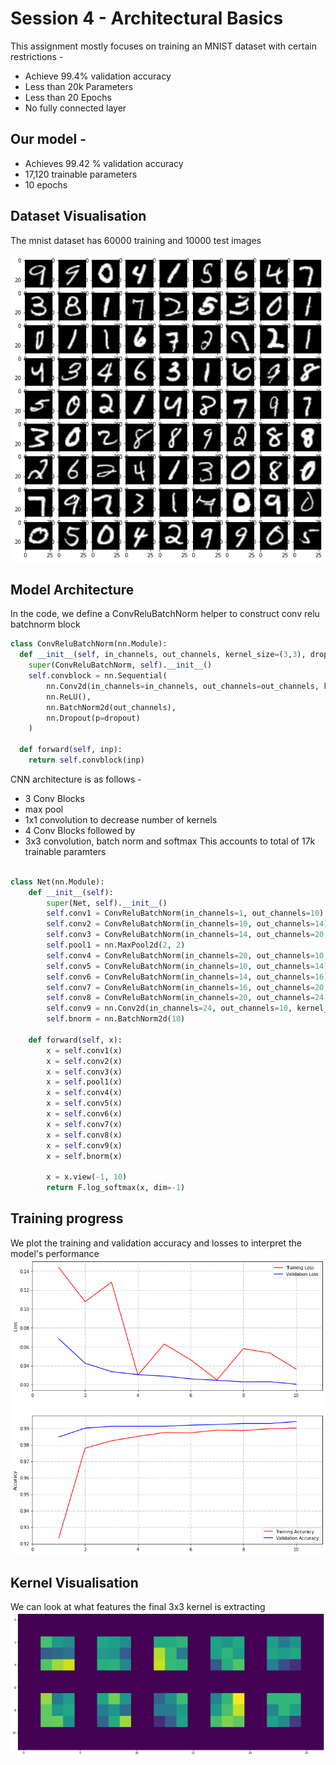 # Session 4 - Architectural Basics
This assignment mostly focuses on training an MNIST dataset with certain restrictions - 
-  Achieve 99.4% validation accuracy
-  Less than 20k Parameters
-  Less than 20 Epochs
-  No fully connected layer

## Our model - 
- Achieves 99.42 % validation accuracy
- 17,120 trainable parameters
- 10 epochs

## Dataset Visualisation
The mnist dataset has 60000 training and 10000 test images

![alt text](https://github.com/ravilkashyap/EVA5/blob/master/S4/images/mnist%20dataset.png)

## Model Architecture
In the code, we define a ConvReluBatchNorm helper to construct conv relu batchnorm block 
```python
class ConvReluBatchNorm(nn.Module):
  def __init__(self, in_channels, out_channels, kernel_size=(3,3), dropout=0.15, padding=0, **kwargs):
    super(ConvReluBatchNorm, self).__init__()
    self.convblock = nn.Sequential(
        nn.Conv2d(in_channels=in_channels, out_channels=out_channels, kernel_size=kernel_size, padding=padding, **kwargs),
        nn.ReLU(),
        nn.BatchNorm2d(out_channels),
        nn.Dropout(p=dropout)
    )

  def forward(self, inp):
    return self.convblock(inp)
```
CNN architecture is as follows - 
- 3 Conv Blocks
- max pool
- 1x1 convolution to decrease number of kernels
- 4 Conv Blocks followed by
- 3x3 convolution, batch norm and softmax
This accounts to total of 17k trainable paramters
```python

class Net(nn.Module):
    def __init__(self):
        super(Net, self).__init__()
        self.conv1 = ConvReluBatchNorm(in_channels=1, out_channels=10) #input -? OUtput? RF
        self.conv2 = ConvReluBatchNorm(in_channels=10, out_channels=14)
        self.conv3 = ConvReluBatchNorm(in_channels=14, out_channels=20, dropout=0)
        self.pool1 = nn.MaxPool2d(2, 2)
        self.conv4 = ConvReluBatchNorm(in_channels=20, out_channels=10, kernel_size=(1,1))
        self.conv5 = ConvReluBatchNorm(in_channels=10, out_channels=14)
        self.conv6 = ConvReluBatchNorm(in_channels=14, out_channels=16)
        self.conv7 = ConvReluBatchNorm(in_channels=16, out_channels=20, dropout=0)
        self.conv8 = ConvReluBatchNorm(in_channels=20, out_channels=24, dropout=0)
        self.conv9 = nn.Conv2d(in_channels=24, out_channels=10, kernel_size=(3, 3), padding=0)
        self.bnorm = nn.BatchNorm2d(10)

    def forward(self, x):
        x = self.conv1(x)
        x = self.conv2(x)
        x = self.conv3(x)
        x = self.pool1(x)
        x = self.conv4(x)
        x = self.conv5(x)
        x = self.conv6(x)
        x = self.conv7(x)
        x = self.conv8(x)
        x = self.conv9(x)
        x = self.bnorm(x)

        x = x.view(-1, 10)
        return F.log_softmax(x, dim=-1)
```

## Training progress
We plot the training and validation accuracy and losses to interpret the model's performance
![alt text](https://github.com/ravilkashyap/EVA5/blob/master/S4/images/accuracy%20and%20loss.png)

## Kernel Visualisation
We can look at what features the final 3x3 kernel is extracting 
![alt text](https://github.com/ravilkashyap/EVA5/blob/master/S4/images/kernel%20visualisation.png)
